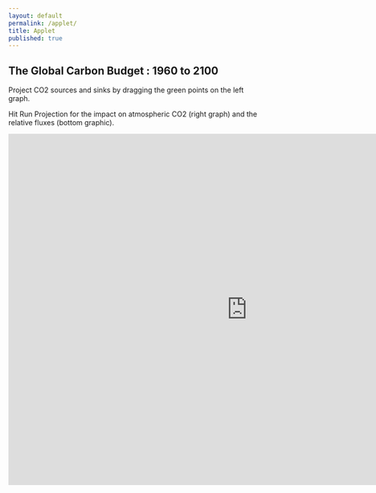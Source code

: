 ```yaml
---
layout: default
permalink: /applet/
title: Applet
published: true
---
```



## The Global Carbon Budget : 1960 to 2100 

Project CO2 sources and sinks by dragging the green points on the left graph. 

Hit Run Projection for the impact on atmospheric CO2 (right graph) and the relative fluxes (bottom graphic).


<iframe src="http://www.ssec.wisc.edu/sose/flex/CarbonCycle.html" width="950px" height="700px" align="left" frameborder="0px" marginwidth="0px" scrolling="none" border="0px" class="iframe-class"></iframe>
